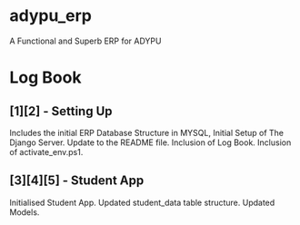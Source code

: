 # adypu_erp
A Functional and Superb ERP for ADYPU

Log Book
====================================================
## [1][2] - Setting Up

Includes the initial ERP Database Structure in MYSQL, Initial Setup of The Django Server. Update to the README file. Inclusion of Log Book. Inclusion of activate_env.ps1.

## [3][4][5] - Student App

Initialised Student App. Updated student_data table structure. Updated Models.
